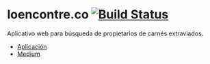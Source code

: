 # loencontre.co  [![Build Status](https://travis-ci.org/entregascontinuas/loencontre.co.svg?branch=master)](https://travis-ci.org/entregascontinuas/loencontre.co) 

Aplicativo web para búsqueda de propietarios de carnés extraviados. 

- [Aplicación](http://loencontre.co/)
- [Medium](https://medium.com/@entregascontinuas)
